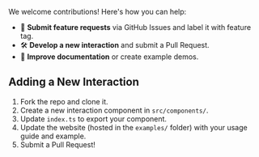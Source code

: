 We welcome contributions! Here's how you can help:
- 📌 **Submit feature requests** via GitHub Issues and label it with feature tag.
- 🛠 **Develop a new interaction** and submit a Pull Request.
- 📝 **Improve documentation** or create example demos.

## Adding a New Interaction
1. Fork the repo and clone it.
2. Create a new interaction component in `src/components/`.
3. Update `index.ts` to export your component.
4. Update the website (hosted in the `examples/` folder) with your usage guide and example.
5. Submit a Pull Request!